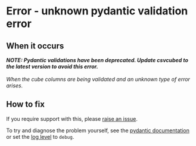 # Error - unknown pydantic validation error

## When it occurs

_**NOTE: Pydantic validations have been deprecated. Update csvcubed to the latest version to avoid this error.**_<br /><br />
_When the cube columns are being validated and an unknown type of error arises._

## How to fix

If you require support with this, please [raise an issue](../../raise-issue.md).

To try and diagnose the problem yourself, see the [pydantic documentation](https://pydantic-docs.helpmanual.io/) or set the [log level](../../command-line/logging.md#options) to `debug`.
